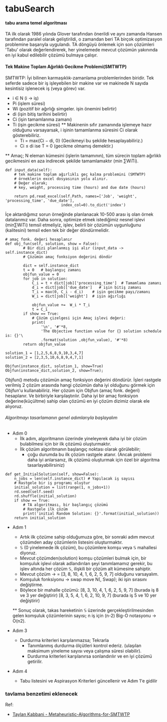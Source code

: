 # tabuSearch

#### tabu arama temel algoritması

TA ilk olarak 1986 yılında Glover tarafından önerildi ve aynı zamanda Hansen tarafından paralel olarak geliştirildi, o zamandan beri TA birçok optimizasyon problemine başarıyla uygulandı. TA döngüyü önlemek için son çözümleri 'Tabu' olarak değerlendirerek, her yinelemede mevcut çözümün yakınında en iyi kabul edilebilir çözümü bulmaya çalışır.


#### Tek Makine Toplam Ağırlıklı Gecikme Problemi(SMTWTP)
SMTWTP: İyi bilinen karmaşıklık-zamanlama problemlerinden biridir.
Tek seferde sadece bir iş işleyebilen bir makine var ve makinede N sayıda kesintisiz işlenecek iş (veya görev) var.

- i ∈ N (i -> iş)
- Pi (işlem süresi)
- Wi (pozitif bir ağırlığı simgeler. işin önemini belirtir)
- di (işin bitiş tarihini belirtir)
- Ci (işin tamamlanma zamanı)
- Ti (işin gecikme süresi)
** Makinenin sıfır zamanında işlemeye hazır olduğunu varsayarsak, i işinin tamamlanma süresini Ci olarak gösterebiliriz.
    - Ti = max{Ci − di, 0} (Gecikmeyi bu şekilde hesaplayabiliriz.)
    - Ci ≤ di ise T = 0 (gecikme olmamış demektir.)

** Amaç; N eleman kümesini (işlerin tamamının), tüm sürecin toplam ağırlıklı gecikmesini en aza indirecek şekilde tamamlamaktır (min ∑WiTi).


```
def input_data(self):
    # tek makine toplam ağırlıklı geç kalma problemini (SMTWTP)
    # örneklerin excel dosyasının yolu alınır.
    # Değer olarak;
    # key, weight, processing time (hours) and due date (hours)

    return pd.read_excel(self.Path, names=['Job', 'weight', 'processing_time', 'due_date'],
                         index_col=0).to_dict('index')
```

İçe aktardığımız sorun örneğinde planlanacak 10-500 arası iş olan örnek datalarımız var. Daha sonra, optimize etmek istediğimiz nesnel işlevi (min∑WiTi) temsil etmeliyiz, işlev, belirli bir çözümün uygunluğunu (kalitesini) temsil eden tek bir değer döndürmelidir.


```
# amaç fonk. değeri hesaplanır
def obj_fun(self, solution, show = False):
        # Bir dizi planlanmış işi alır (input_data -> self.instance_dict)
        # Çözümün amaç fonksiyon değerini döndür

        dict = self.instance_dict
        t = 0   # başlangıç zamanı
        objfun_value = 0
        for job in solution:
            C_i = t + dict[job]['processing_time']  # Tamamlama zamanı
            d_i = dict[job]['due_date']   # işin bitiş zamanı
            T_i = max(0, C_i - d_i)    # işin gecikme payı/zamanı
            W_i = dict[job]['weight']  # işin ağırlığı

            objfun_value +=  W_i * T_i
            t = C_i
        if show == True:
            # Çözüm çizelgesi için Amaç işlevi değeri:
            print(
                '\n', '#'*8,
                'The Objective function value for {} solution schedule is: {}'\
                .format(solution ,objfun_value), '#'*8)
        return objfun_value
```
```
solution_1 = [1,2,5,6,8,9,10,3,4,7]
solution_2 = [2,3,5,10,6,8,9,4,7,1]

Objfun(instance_dict, solution_1, show=True)
Objfun(instance_dict,solution_2, show=True);
```

Objfun() metodu çözümün amaç fonksiyon değerini döndürür. İşleri rastgele verilmiş 2 çözüm arasında hangi çözümün daha iyi olduğunu görmek için Objfun'u kullanabiliriz. Her çözüm için Objfun (amaç fonk. değeri) hesaplanır. Ve birbiriyle karşılaştırılır. Daha iyi bir amaç fonksiyon değerine(küçültme) sahip olan çözümü en iyi çözüm dizimiz olarak ele alıyoruz.


###### Algoritmayı tasarlamanın genel adımlarıyla başlayalım
- Adım 0
    - İlk adım, algoritmanın üzerinde yineleyerek daha iyi bir çözüm bulabilmesi için bir ilk çözümü oluşturmaktır.
    - İlk çözüm algoritmanın başlangıç noktası olarak görülebilir;
        - çoğu durumda bu ilk çözüm rastgele atanır. (Ancak problemi daha iyi anlarsanız, ilk çözümü oluşturmak için özel bir algoritma tasarlayabilirsiniz)

```
def get_InitialSolution(self, show=False):
    n_jobs = len(self.instance_dict) # Yapılacak iş sayısı
    # Rastgele bir iş programı oluştur
    initial_solution = list(range(1, n_jobs+1))
    rd.seed(self.seed)
    rd.shuffle(initial_solution)
    if show == True:
        # TA algoritması, bir başlangıç çözümü
        # Rastgele ilk çözüm
        print('initial Random Solution: {}'.format(initial_solution))
    return initial_solution
```

- Adım 1
    - Artık ilk çözüme sahip olduğumuza göre, bir sonraki adım mevcut çözümden aday çözümlerin listesini oluşturmaktır.
    - 𝕊 (0 yinelemede ilk çözüm), bu çözümlere komşu veya 𝕊 mahallesi diyoruz.
    - Mevcut çözümden(solution)  komşu çözümleri bulmak için, bir komşuluk işlevi olarak adlandırılan şeyi tanımlamamız gerekir, bu işlev altında her çözüm 𝕊, ilişkili bir çözüm alt kümesine sahiptir.
    - Mevcut çözüm -> = [3, 8, 10, 4, 1, 6, 2, 5, 9, 7] olduğunu varsayalım.
    - Komşuluk fonksiyonu -> swap move N(, Swap); iki işin sırasını değiştirme.
    - Böylece bir mahalle çözümü:
        [8, 3, 10, 4, 1, 6, 2, 5, 9, 7] (burada iş 8 ve 3 yer değiştirir)
        [8, 3, 5, 4, 1, 6, 2, 10, 9, 7] (burada iş 5 ve 10 yer değiştirir)

  ** Sonuç olarak, takas hareketinin 𝕊 üzerinde gerçekleştirilmesinden gelen komşuluk
      çözümlerinin sayısı; n iş için (n-2) Big-O notasyonu -> O(n2).
- Adım 3
    - Durdurma kriterleri karşılanmazsa; Tekrarla
        - Tanımlanmış durdurma ölçütleri kontrol ederiz. (ulaşılan maksimum yineleme sayısı veya çalışma süresi olabilir).
        - Durdurma kriterleri karşılanırsa sonlandırılır ve en iyi çözümü getirilir.

- Adım 4
    - Tabu listesini ve Aspirasyon Kriterleri güncellenir ve Adım 1'e gidilir

### tavlama benzetimi eklenecek ###


Ref: 
- [Taylan Kabbani - Metaheuristic-Algorithms-for-SMTWTP](https://github.com/taylankabbani/Metaheuristic-Algorithms-for-SMTWTP)
